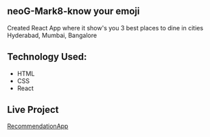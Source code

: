 ## neoG-Mark8-know your emoji   
Created React App where it show's you 3 best places to dine in cities Hyderabad, Mumbai, Bangalore

## Technology Used:
* HTML
* CSS
* React


## Live Project
[RecommendationApp](https://em8r6s.csb.app/)
